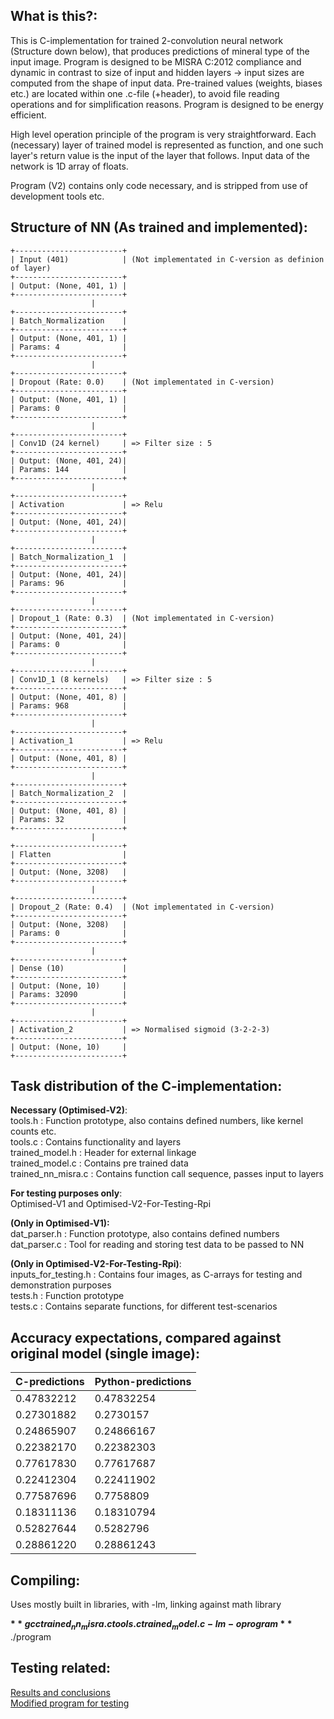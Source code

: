 ## What is this?:
This is C-implementation for trained 2-convolution neural network (Structure down below), that
produces predictions of mineral type of the input image. Program is designed to be MISRA C:2012
compliance and dynamic in contrast to size of input and hidden layers -> input sizes are
computed from the shape of input data. Pre-trained values (weights, biases etc.) are located within
one .c-file (+header), to avoid file reading operations and for simplification reasons. Program is designed
to be energy efficient.

High level operation principle of the program is very straightforward. Each (necessary) layer of trained
model is represented as function, and one such layer's return value is the input of the layer that follows.
Input data of the network is 1D array of floats.

Program (V2) contains only code necessary, and is stripped from use of development tools etc.


## Structure of NN (As trained and implemented):
```plaintext
+------------------------+  
| Input (401)            | (Not implementated in C-version as definion of layer)  
+------------------------+  
| Output: (None, 401, 1) |  
+------------------------+  
                  |  
+------------------------+  
| Batch_Normalization    |  
+------------------------+  
| Output: (None, 401, 1) |  
| Params: 4              |  
+------------------------+  
                  |  
+------------------------+  
| Dropout (Rate: 0.0)    | (Not implementated in C-version)  
+------------------------+  
| Output: (None, 401, 1) |  
| Params: 0              |  
+------------------------+  
                  |  
+------------------------+  
| Conv1D (24 kernel)     | => Filter size : 5  
+------------------------+  
| Output: (None, 401, 24)|  
| Params: 144            |  
+------------------------+  
                  |  
+------------------------+  
| Activation             | => Relu  
+------------------------+  
| Output: (None, 401, 24)|  
+------------------------+  
                  |  
+------------------------+  
| Batch_Normalization_1  |  
+------------------------+  
| Output: (None, 401, 24)|  
| Params: 96             |  
+------------------------+  
                  |  
+------------------------+
| Dropout_1 (Rate: 0.3)  | (Not implementated in C-version)  
+------------------------+  
| Output: (None, 401, 24)|  
| Params: 0              |  
+------------------------+  
                  |  
+------------------------+  
| Conv1D_1 (8 kernels)   | => Filter size : 5  
+------------------------+  
| Output: (None, 401, 8) |  
| Params: 968            |  
+------------------------+  
                  |  
+------------------------+  
| Activation_1           | => Relu  
+------------------------+  
| Output: (None, 401, 8) |  
+------------------------+  
                  |  
+------------------------+  
| Batch_Normalization_2  |  
+------------------------+  
| Output: (None, 401, 8) |  
| Params: 32             |  
+------------------------+  
                  |  
+------------------------+  
| Flatten                |  
+------------------------+  
| Output: (None, 3208)   |  
+------------------------+  
                  |  
+------------------------+
| Dropout_2 (Rate: 0.4)  | (Not implementated in C-version)  
+------------------------+  
| Output: (None, 3208)   |  
| Params: 0              |  
+------------------------+  
                  |  
+------------------------+  
| Dense (10)             |  
+------------------------+  
| Output: (None, 10)     |  
| Params: 32090          |  
+------------------------+  
                  |  
+------------------------+  
| Activation_2           | => Normalised sigmoid (3-2-2-3)
+------------------------+  
| Output: (None, 10)     |  
+------------------------+  
```
         
## Task distribution of the C-implementation:

**Necessary (Optimised-V2)**:  
tools.h            : Function prototype, also contains defined numbers, like kernel counts etc.  
tools.c            : Contains functionality and layers  
trained_model.h    : Header for external linkage  
trained_model.c    : Contains pre trained data  
trained_nn_misra.c : Contains function call sequence, passes input to layers  

**For testing purposes only**:  
  Optimised-V1 and Optimised-V2-For-Testing-Rpi  

**(Only in Optimised-V1):**  
dat_parser.h       : Function prototype, also contains defined numbers  
dat_parser.c       : Tool for reading and storing test data to be passed to NN  

**(Only in Optimised-V2-For-Testing-Rpi)**:  
inputs_for_testing.h : Contains four images, as C-arrays for testing and demonstration purposes  
tests.h : Function prototype  
tests.c : Contains separate functions, for different test-scenarios  

## Accuracy expectations, compared against original model (single image):

| C-predictions | Python-predictions |
|---------------|--------------------|
| 0.47832212    | 0.47832254         |
| 0.27301882    | 0.2730157          |
| 0.24865907    | 0.24866167         |
| 0.22382170    | 0.22382303         |
| 0.77617830    | 0.77617687         |
| 0.22412304    | 0.22411902         |
| 0.77587696    | 0.7758809          |
| 0.18311136    | 0.18310794         |
| 0.52827644    | 0.5282796          |
| 0.28861220    | 0.28861243         |

## Compiling:
Uses mostly built in libraries, with -lm, linking against math library  

**$** gcc trained_nn_misra.c tools.c trained_model.c -lm -o program  
**$** ./program  

## Testing related:
[Results and conclusions](https://github.com/silmae/hsi-smart/tree/main/Trained-2-Conv-C-NN-Misra/Testing-Results)  
[Modified program for testing](https://gitlab.jyu.fi/hsi/code/hsi-smart/-/tree/main/Trained-2-Conv-C-NN-Misra/Optimised-V2-For-Testing-Rpi)  
